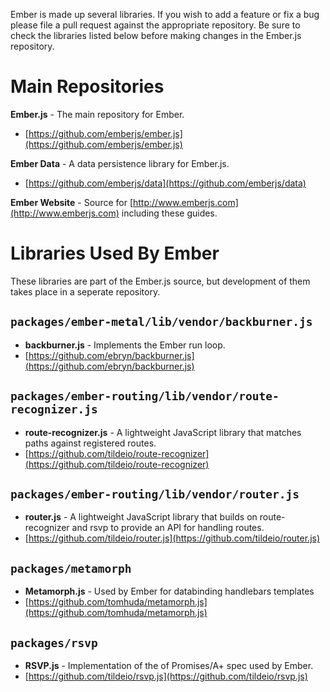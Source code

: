 Ember is made up several libraries. If you wish to add a feature or fix a bug please file a pull request against the appropriate repository. Be sure to check the libraries listed below before making changes in the Ember.js repository.

# Main Repositories
**Ember.js** - The main repository for Ember.

* [https://github.com/emberjs/ember.js](https://github.com/emberjs/ember.js)

**Ember Data** - A data persistence library for Ember.js.

* [https://github.com/emberjs/data](https://github.com/emberjs/data)

**Ember Website** - Source for [http://www.emberjs.com](http://www.emberjs.com) including these guides.

# Libraries Used By Ember

These libraries are part of the Ember.js source, but development of them takes place in a seperate repository.

## `packages/ember-metal/lib/vendor/backburner.js`
* **backburner.js** - Implements the Ember run loop.
* [https://github.com/ebryn/backburner.js](https://github.com/ebryn/backburner.js)


## `packages/ember-routing/lib/vendor/route-recognizer.js`

* **route-recognizer.js** - A lightweight JavaScript library that matches paths against registered routes.
* [https://github.com/tildeio/route-recognizer](https://github.com/tildeio/route-recognizer)

## `packages/ember-routing/lib/vendor/router.js`

* **router.js** - A lightweight JavaScript library that builds on route-recognizer and rsvp to provide an API for handling routes.
* [https://github.com/tildeio/router.js](https://github.com/tildeio/router.js)

## `packages/metamorph`

* **Metamorph.js** - Used by Ember for databinding handlebars templates
* [https://github.com/tomhuda/metamorph.js](https://github.com/tomhuda/metamorph.js)


## `packages/rsvp`

* **RSVP.js** - Implementation of the of Promises/A+ spec used by Ember.
* [https://github.com/tildeio/rsvp.js](https://github.com/tildeio/rsvp.js)
